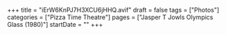 +++
title = "iErW6KnPJ7H3XCU6jHHQ.avif"
draft = false
tags = ["Photos"]
categories = ["Pizza Time Theatre"]
pages = ["Jasper T Jowls Olympics Glass (1980)"]
startDate = ""
+++
